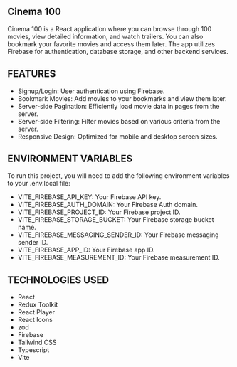 ## Cinema 100

Cinema 100 is a React application where you can browse through 100 movies, view detailed information, and watch trailers. You can also bookmark your favorite movies and access them later. The app utilizes Firebase for authentication, database storage, and other backend services.

## FEATURES

- Signup/Login: User authentication using Firebase.
- Bookmark Movies: Add movies to your bookmarks and view them later.
- Server-side Pagination: Efficiently load movie data in pages from the server.
- Server-side Filtering: Filter movies based on various criteria from the server.
- Responsive Design: Optimized for mobile and desktop screen sizes.

## ENVIRONMENT VARIABLES
To run this project, you will need to add the following environment variables to your .env.local file:

- VITE_FIREBASE_API_KEY: Your Firebase API key.
- VITE_FIREBASE_AUTH_DOMAIN: Your Firebase Auth domain.
- VITE_FIREBASE_PROJECT_ID: Your Firebase project ID.
- VITE_FIREBASE_STORAGE_BUCKET: Your Firebase storage bucket name.
- VITE_FIREBASE_MESSAGING_SENDER_ID: Your Firebase messaging sender ID.
- VITE_FIREBASE_APP_ID: Your Firebase app ID.
- VITE_FIREBASE_MEASUREMENT_ID: Your Firebase measurement ID.

## TECHNOLOGIES USED

- React 
- Redux Toolkit
- React Player
- React Icons
- zod
- Firebase
- Tailwind CSS
- Typescript
- Vite
